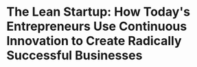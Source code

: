 # The Lean Startup: How Today's Entrepreneurs Use Continuous Innovation to Create Radically Successful Businesses

## 


